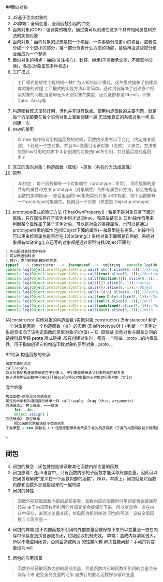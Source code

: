 ##面向对象
1. JS基于面向对象的
2. JS弊端：全局变量、全局函数引起的冲突
3. 面向对象(OOP)：强调类的概念，通过类可以创建任意多个具有相同属性和方法的实例对象
4. 面向对象：面向对象的思想是把一个项目、一件事情分成更小的项目，或者说分成一个个更小的部分，每一部分负责什么方面的功能，最后再由这些部分组合而成为一个整体
5. 面向对象的特点：抽象(关注核心)，封装，继承(子类继承父类，不能影响父类)，多态(对象呈现多种状态)
6. 工厂模式
>工厂模式是软件工程领域一种广为人知的设计模式，这种模式抽象了创建具体对象的过程
工厂模式的实现方法非常简单，通过封装解决了创建多个相似对象的问题,但是却无从识别对象的类型，因为全部都是Object，不像Date、Array等

7. 构造函数模式虽然好用，但也并非没有缺点。使用构造函数的主要问题，就是每个方法都要在每个实例对象上重新创建一遍,无法像真正的系统对象一样,仅创建一次
8. new的使用
>以 new 操作符调用构造函数的时候，函数内部发生以下变化（约定或者规则）
1.创建一个空对象，并且this变量引用该对象（隐式）
2.属性，方法被加到this引用的对象中
3.新创建的对象由this所引用，并且最后隐式返回this

9. 真正的面向对象：构造函数（属性）+原型（共有的方法或属性）
10. 原型
>JS约定：
每个函数都有一个对象属性（prototype：原型），里面放置的是共有的属性和方法
prototype（对象属性）的所有属性和方法，都会被构造函数的实例继承---原型里面的this指向实例对象
JS中规定，每个函数都有一个prototype对象属性，指向另一个对象（原型链  Object.prototype）

11. prototype模式的验证方法
(1)hasOwnProperty()  : 看是不是对象自身下面的属性，只在属性存在于实例中时才返回true，和原型链无关
(2)in操作符用来判断某个属性属于某个实例对象，可以是对象的直接属性，也可以是通过prototype继承的属性(包括Object下面的属性)--和原型链有关系。
in操作符可以用来检测属性是否存在
(3)toString( ) 
系统对象下面都是自带的 , 系统对象都有toString(),自己写的对象都是通过原型链找Object下面的
```javascript
1.可以把对象转成字符串
2.可以做进制转换
3.核心：类型的判断最好的方法
typeof  --> constructor -->  instanceof -->  toString	console.log(Object.prototype.toString.call(5).slice(8,-1)); //Number
console.log(Object.prototype.toString.call('abc').slice(8,-1));//String
console.log(Object.prototype.toString.call(true).slice(8,-1));//Boolean
console.log(Object.prototype.toString.call(function(){}).slice(8,-1));//Function
console.log(Object.prototype.toString.call([]).slice(8,-1));//Array
console.log(Object.prototype.toString.call({}).slice(8,-1));//Object
console.log(Object.prototype.toString.call(/\d/g).slice(8,-1));//RegExp
console.log(Object.prototype.toString.call(new Date).slice(8,-1));//Date
console.log(Object.prototype.toString.call(null).slice(8,-1));//Null
console.log(Object.prototype.toString.call(undefined).slice(8,-1));//Undefined
console.log(Object.prototype.toString.call(Math).slice(8,-1));//Math
```
(4)constructor
实例对象的构造函数  (实例对象.constructor)
(5)instanceof
判断一个对象是否是一个构造函数（类）的实例
(6)isPrototypeOf ( )
判断一个实例对象是否指向了该构造函数的原型对象(布尔值)
~
12. 原型链
实例对象与原型之间的链接叫原型链  __proto__ 隐式链接
JS在创建对象时，都有一个叫做__proto__的内置属性，用于指向创建它的构造函数对象的原型对象__proto__

##继承
构造函数的继承
```javascript
函数下面的方法
call/apply
将父对象的构造函数绑定在子对象上，子对象能够继承父对象的属性和方法
在子对象构造函数中利用call或apply将父对象指向子对象的实例对象（this）
```
混合继承
```javascript
构造函数+原型混合方式继承
属性的继承和构造函数的继承一样 call/apply	Drag（this，arguments）
方法继承1：拷贝继承，一一赋值
    for...in...
	Object.assign( )
方法继承2：原型继承
	把父级的实例赋值给子类的原型
子类原型 = new 函数名（ ）但是原型继承会改变子类的构造函数（子类的构造函数被父级覆盖），要把子类的构造函数改回来
```
~
## 闭包
1. 闭包的概念：闭包就是能够读取其他函数内部变量的函数
2. 闭包原理：在JS语言中，只有函数内部的子函数才能读取局部变量，因此可以把闭包理解成"定义在一个函数内部的函数"。所以，本质上，闭包就是将函数内部和函数外部链接起来的一座桥梁
3. 闭包的特性
>函数外部获取函数内部的局部变量，函数内部的函数所引用的变量会被保存起来
由于内部函数所引用的外部变量会被保存下来，所以变量会一直在内存中保存，直到浏览器关闭，垃圾回收机制失效
闭包的写法：没有全局函数与全局变量
~
4. 闭包的弊端
由于内部函数所引用的外部变量会被保存下来所以变量会一直在内存中保存直到浏览器被关闭，垃圾回收机制失效。
弊端：造成内存消耗很大，所以不能滥用闭包，否则会造成网页	的性能问题
解决性能问题：手动的将变量设为null

5. 闭包的应用场景
>函数外部获取函数内部的局部变量，但是函数内部的函数所引用的变量会被保存下来
避免全局变量的污染
自执行的匿名函数保存循环变量